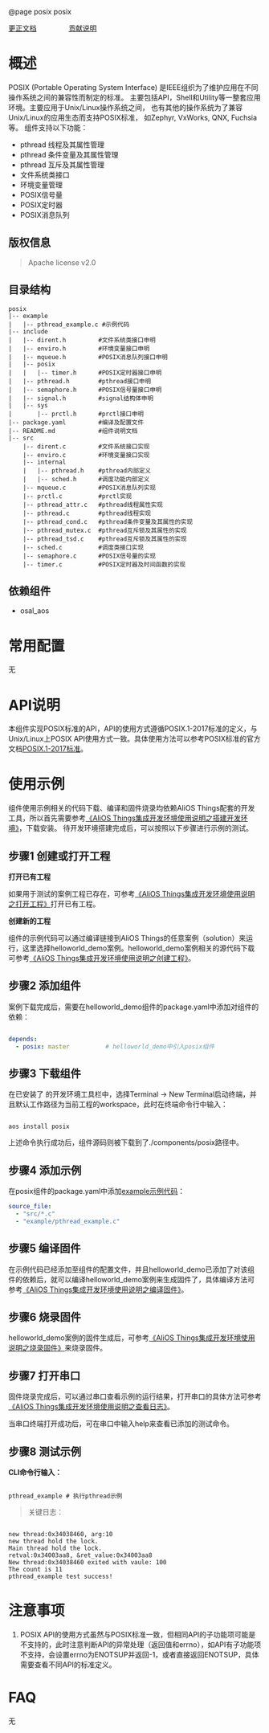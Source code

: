 @page posix posix

[更正文档](https://gitee.com/alios-things/posix/edit/master/README.md) &emsp;&emsp;&emsp;&emsp; [贡献说明](https://help.aliyun.com/document_detail/302301.html)

# 概述
POSIX (Portable Operating System Interface) 是IEEE组织为了维护应用在不同操作系统之间的兼容性而制定的标准。 主要包括API，Shell和Utility等一整套应用环境。主要应用于Unix/Linux操作系统之间， 也有其他的操作系统为了兼容Unix/Linux的应用生态而支持POSIX标准， 如Zephyr, VxWorks, QNX, Fuchsia等。
组件支持以下功能：
- pthread 线程及其属性管理
- pthread 条件变量及其属性管理
- pthread 互斥及其属性管理
- 文件系统类接口
- 环境变量管理
- POSIX信号量
- POSIX定时器
- POSIX消息队列

## 版权信息
> Apache license v2.0

## 目录结构
```tree
posix
|-- example
|   |-- pthread_example.c #示例代码
|-- include
|   |-- dirent.h         #文件系统类接口申明
|   |-- enviro.h         #环境变量接口申明
|   |-- mqueue.h         #POSIX消息队列接口申明
|   |-- posix
|   |   |-- timer.h      #POSIX定时器接口申明
|   |-- pthread.h        #pthread接口申明
|   |-- semaphore.h      #POSIX信号量接口申明
|   |-- signal.h         #signal结构体申明
|   |-- sys
|       |-- prctl.h      #prctl接口申明
|-- package.yaml         #编译及配置文件
|-- README.md            #组件说明文档
|-- src
    |-- dirent.c         #文件系统接口实现
    |-- enviro.c         #环境变量接口实现
    |-- internal
    |   |-- pthread.h    #pthread内部定义
    |   |-- sched.h      #调度功能内部定义
    |-- mqueue.c         #POSIX消息队列实现
    |-- prctl.c          #prctl实现
    |-- pthread_attr.c   #pthread线程属性实现
    |-- pthread.c        #pthread线程实现
    |-- pthread_cond.c   #pthread条件变量及其属性的实现
    |-- pthread_mutex.c  #pthread互斥锁及其属性的实现
    |-- pthread_tsd.c    #pthread互斥锁及其属性的实现
    |-- sched.c          #调度类接口实现
    |-- semaphore.c      #POSIX信号量的实现
    |-- timer.c          #POSIX定时器及时间函数的实现
```

## 依赖组件
* osal_aos

# 常用配置
无

# API说明
本组件实现POSIX标准的API，API的使用方式遵循POSIX.1-2017标准的定义，与Unix/Linux上POSIX API使用方式一致。具体使用方法可以参考POSIX标准的官方文档[POSIX.1-2017标准](https://pubs.opengroup.org/onlinepubs/9699919799/idx/functions.html)。

# 使用示例

组件使用示例相关的代码下载、编译和固件烧录均依赖AliOS Things配套的开发工具，所以首先需要参考[《AliOS Things集成开发环境使用说明之搭建开发环境》](https://help.aliyun.com/document_detail/302378.html)，下载安装。
待开发环境搭建完成后，可以按照以下步骤进行示例的测试。

## 步骤1 创建或打开工程

**打开已有工程**

如果用于测试的案例工程已存在，可参考[《AliOS Things集成开发环境使用说明之打开工程》](https://help.aliyun.com/document_detail/302381.html)打开已有工程。

**创建新的工程**

组件的示例代码可以通过编译链接到AliOS Things的任意案例（solution）来运行，这里选择helloworld_demo案例。helloworld_demo案例相关的源代码下载可参考[《AliOS Things集成开发环境使用说明之创建工程》](https://help.aliyun.com/document_detail/302379.html)。

## 步骤2 添加组件

案例下载完成后，需要在helloworld_demo组件的package.yaml中添加对组件的依赖：

```yaml

depends:
  - posix: master          # helloworld_demo中引入posix组件

```

## 步骤3 下载组件

在已安装了  的开发环境工具栏中，选择Terminal -> New Terminal启动终端，并且默认工作路径为当前工程的workspace，此时在终端命令行中输入：

```shell

aos install posix

```

上述命令执行成功后，组件源码则被下载到了./components/posix路径中。

## 步骤4 添加示例

在posix组件的package.yaml中添加[example示例代码](https://gitee.com/alios-things/posix/tree/master/example)：

```yaml
source_file:
  - "src/*.c"
  - "example/pthread_example.c"
```

## 步骤5 编译固件

在示例代码已经添加至组件的配置文件，并且helloworld_demo已添加了对该组件的依赖后，就可以编译helloworld_demo案例来生成固件了，具体编译方法可参考[《AliOS Things集成开发环境使用说明之编译固件》](https://help.aliyun.com/document_detail/302384.html)。

## 步骤6 烧录固件

helloworld_demo案例的固件生成后，可参考[《AliOS Things集成开发环境使用说明之烧录固件》](https://help.aliyun.com/document_detail/302383.html)来烧录固件。

## 步骤7 打开串口

固件烧录完成后，可以通过串口查看示例的运行结果，打开串口的具体方法可参考[《AliOS Things集成开发环境使用说明之查看日志》](https://help.aliyun.com/document_detail/302382.html)。

当串口终端打开成功后，可在串口中输入help来查看已添加的测试命令。

## 步骤8 测试示例

**CLI命令行输入：**
```shell

pthread_example # 执行pthread示例

```

> 关键日志：
```shell

new thread:0x34038460, arg:10
new thread hold the lock.
Main thread hold the lock.
retval:0x34003aa8, &ret_value:0x34003aa8
New thread:0x34038460 exited with vaule: 100
The count is 11
pthread_example test success!

```

# 注意事项
1. POSIX API的使用方式虽然与POSIX标准一致，但相同API的子功能项可能是不支持的，此时注意判断API的异常处理（返回值和errno），如API有子功能项不支持，会设置errno为ENOTSUP并返回-1，或者直接返回ENOTSUP，具体需要查看不同API的标准定义。

# FAQ
无
